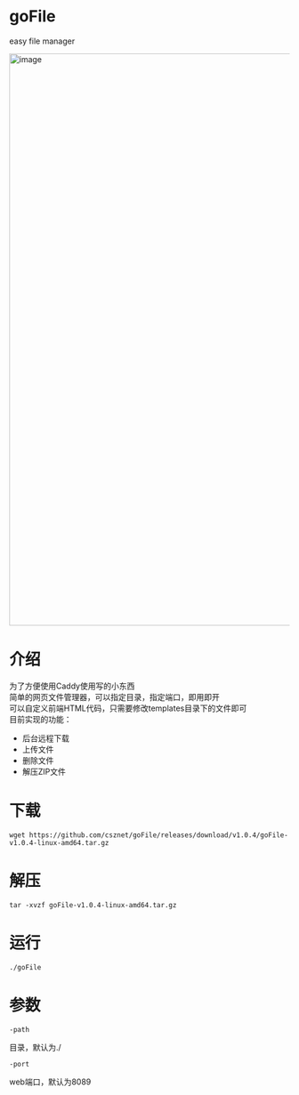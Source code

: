 # goFile
easy file manager

<img width="1029" alt="image" src="https://user-images.githubusercontent.com/127601663/225728027-fdfe5172-1220-4619-8635-60bb4a085c89.png">

介绍
===

为了方便使用Caddy使用写的小东西  
简单的网页文件管理器，可以指定目录，指定端口，即用即开  
可以自定义前端HTML代码，只需要修改templates目录下的文件即可  
目前实现的功能：
 - 后台远程下载
 - 上传文件
 - 删除文件
 - 解压ZIP文件

下载
===
    wget https://github.com/csznet/goFile/releases/download/v1.0.4/goFile-v1.0.4-linux-amd64.tar.gz
解压
===
    tar -xvzf goFile-v1.0.4-linux-amd64.tar.gz
运行
===
    ./goFile

参数
===
    -path
目录，默认为./

    -port
web端口，默认为8089